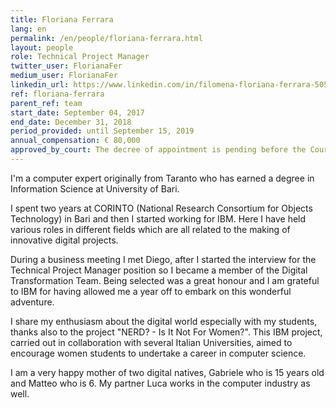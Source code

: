 ```yaml
---
title: Floriana Ferrara
lang: en
permalink: /en/people/floriana-ferrara.html
layout: people
role: Technical Project Manager
twitter_user: FlorianaFer
medium_user: FlorianaFer
linkedin_url: https://www.linkedin.com/in/filomena-floriana-ferrara-50588912 
ref: floriana-ferrara
parent_ref: team
start_date: September 04, 2017
end_date: December 31, 2018
period_provided: until September 15, 2019
annual_compensation: € 80,000
approved_by_court: The decree of appointment is pending before the Court of Auditors.
---
```

I'm a computer expert originally from Taranto who has earned a degree in Information Science at University of Bari. 

I spent two years at CORINTO (National Research Consortium for Objects Technology) in Bari and then I started working for IBM. 
Here I have held various roles in different fields which are all related to the making of innovative digital projects.

During a business meeting I met Diego, after I started the interview for the Technical Project Manager position so I became a member of the Digital Transformation Team. Being selected was a great honour and I am grateful to IBM for having allowed me a year off to embark on this wonderful adventure.

I share my enthusiasm about the digital world especially with my students, thanks also to the project "NERD? - Is It Not For Women?". This IBM project, carried out in collaboration with several Italian Universities, aimed to encourage women students to undertake a career in computer science.

I am a very happy mother of two digital natives, Gabriele who is 15 years old and Matteo who is 6. My partner Luca works in the computer industry as well.


